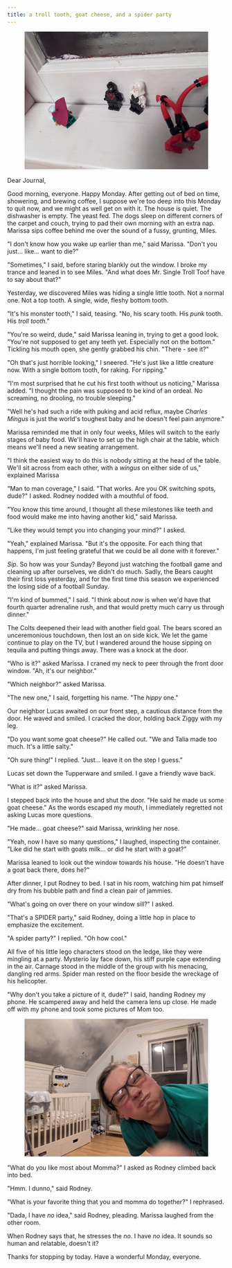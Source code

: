 ```yaml
---
title: a troll tooth, goat cheese, and a spider party
---
```


<figure>
  <a href="/images/banners/2020-10-05.jpg">
    <img alt="banner" src="/images/banners/2020-10-05.jpg"/>
  </a>
</figure>

Dear Journal,

Good morning, everyone.  Happy Monday.  After getting out of bed on
time, showering, and brewing coffee, I suppose we're too deep into
this Monday to quit now, and we might as well get on with it.  The
house is quiet.  The dishwasher is empty.  The yeast fed.  The dogs
sleep on different corners of the carpet and couch, trying to pad
their own morning with an extra nap.  Marissa sips coffee behind me
over the sound of a fussy, grunting, Miles.

"I don't know how you wake up earlier than me," said Marissa.  "Don't
you just... like... want to die?"

"Sometimes," I said, before staring blankly out the window.  I broke
my trance and leaned in to see Miles.  "And what does Mr. Single Troll
Toof have to say about that?"

Yesterday, we discovered Miles was hiding a single little tooth.  Not
a normal one.  Not a top tooth.  A single, wide, fleshy bottom tooth.

"It's his monster tooth," I said, teasing.  "No, his scary tooth.  His
_punk_ tooth.  His _troll tooth_."

"You're so weird, dude," said Marissa leaning in, trying to get a good
look.  "You're not supposed to get any teeth yet.  Especially not on
the bottom."  Tickling his mouth open, she gently grabbed his chin.
"There - see it?"

"Oh that's just horrible looking," I sneered.  "He's just like a
little creature now.  With a single bottom tooth, for raking.  For
ripping."

"I'm most surprised that he cut his first tooth without us noticing,"
Marissa added.  "I thought the pain was supposed to be kind of an
ordeal.  No screaming, no drooling, no trouble sleeping."

"Well he's had such a ride with puking and acid reflux, maybe _Charles
Mingus_ is just the world's toughest baby and he doesn't feel pain
anymore."

Marissa reminded me that in only four weeks, Miles will switch to the
early stages of baby food.  We'll have to set up the high chair at the
table, which means we'll need a new seating arrangement.

"I think the easiest way to do this is nobody sitting at the head of
the table.  We'll sit across from each other, with a _wingus_ on
either side of us," explained Marissa

"Man to man coverage," I said.  "That works.  Are you OK switching
spots, dude?" I asked.  Rodney nodded with a mouthful of food.

"You know this time around, I thought all these milestones like teeth
and food would make me into having another kid," said Marissa.

"Like they would tempt you into changing your mind?" I asked.

"Yeah," explained Marissa.  "But it's the opposite.  For each thing
that happens, I'm just feeling grateful that we could be all done with
it forever."

_Sip_.  So how was your Sunday?  Beyond just watching the football
game and cleaning up after ourselves, we didn't do much.  Sadly, the
Bears caught their first loss yesterday, and for the first time this
season we experienced the losing side of a football Sunday.

"I'm kind of bummed," I said.  "I think about _now_ is when we'd have
that fourth quarter adrenaline rush, and that would pretty much carry
us through dinner."

The Colts deepened their lead with another field goal.  The bears
scored an unceremonious touchdown, then lost an on side kick.  We let
the game continue to play on the TV, but I wandered around the house
sipping on tequila and putting things away.  There was a knock at the
door.

"Who is it?" asked Marissa.  I craned my neck to peer through the
front door window.  "Ah, it's our neighbor."

"Which neighbor?" asked Marissa.

"The new one," I said, forgetting his name.  "The _hippy_ one."

Our neighbor Lucas awaited on our front step, a cautious distance from
the door.  He waved and smiled.  I cracked the door, holding back
Ziggy with my leg.

"Do you want some goat cheese?" He called out.  "We and Talia made too
much.  It's a little salty."

"Oh sure thing!" I replied.  "Just... leave it on the step I guess."

Lucas set down the Tupperware and smiled.  I gave a friendly wave
back.

"What is it?" asked Marissa.

I stepped back into the house and shut the door.  "He said he made us
some goat cheese."  As the words escaped my mouth, I immediately
regretted not asking Lucas more questions.

"He made... goat cheese?" said Marissa, wrinkling her nose.

"Yeah, now I have so many questions," I laughed, inspecting the
container.  "Like did he start with goats milk... or did he start with
a goat?"

Marissa leaned to look out the window towards his house.  "He doesn't
have a goat back there, does he?"

After dinner, I put Rodney to bed.  I sat in his room, watching him
pat himself dry from his bubble path and find a clean pair of jammies.

"What's going on over there on your window sill?" I asked.

"That's a SPIDER party," said Rodney, doing a little hop in place to
emphasize the excitement.

"A spider party?" I replied.  "Oh how cool."

All five of his little lego characters stood on the ledge, like they
were mingling at a party.  Mysterio lay face down, his stiff purple
cape extending in the air.  Carnage stood in the middle of the group
with his menacing, dangling red arms.  Spider man rested on the floor
beside the wreckage of his helicopter.

"Why don't you take a picture of it, dude?" I said, handing Rodney my
phone.  He scampered away and held the camera lens up close.  He made
off with my phone and took some pictures of Mom too.

<figure>
  <a href="/images/2020-10-05-mom.jpg">
    <img alt="2020 10 05 mom" src="/images/2020-10-05-mom.jpg"/>
  </a>
</figure>

"What do you like most about Momma?" I asked as Rodney climbed back
into bed.

"Hmm.  I dunno," said Rodney.

"What is your favorite thing that you and momma do together?" I
rephrased.

"Dada, I have _no_ idea," said Rodney, pleading.  Marissa laughed from
the other room.

When Rodney says that, he stresses the _no_.  I have _no_ idea.  It
sounds so human and relatable, doesn't it?

Thanks for stopping by today.  Have a wonderful Monday, everyone.
